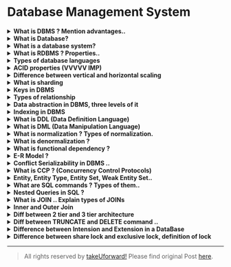 # Database Management System

<details>
    <summary><b>What is DBMS ? Mention advantages..</b></summary>
    <p>
        Database Management System (DBMS) is a software for storing and
        retrieving users&#8217; data while considering appropriate security
        measures. It consists of a group of programs which manipulate the
        database. The DBMS accepts the request for data from an application and
        instructs the operating system to provide the specific data. In large
        systems, a DBMS helps users and other third-party software to store and
        retrieve data.
    </p>
    <p><b>Advantages:</b></p>
    <ul>
        <li>Improved data sharing</li>
        <li>Improved data security</li>
        <li>Better data integration</li>
        <li>Minimised data inconsistency</li>
        <li>Improved data access</li>
        <li>Improved decision making</li>
        <li>Improved end-user productivity</li>
    </ul>
</details>
<details>
    <summary><b>What is Database?</b></summary>
    <p>
        A database is an organised collection of structured information, or
        data, typically stored electronically in a computer system. A database
        is usually controlled by a database management system (DBMS). Together,
        the data and the DBMS, along with the applications that are associated
        with them, are referred to as a database system, often shortened to just
        a database.
    </p>
</details>
<details>
    <summary><b>What is a database system?</b></summary>
</details>
<details>
    <summary><b>What is RDBMS ? Properties..</b></summary>
    <p>
        A Relational Database Management system (RDBMS) is a database management
        system that is based on the relational model. It has the following major
        components: Table, Record/Tuple/Row, Field, and Column/Attribute.
        Examples of the most popular RDBMS are MYSQL, Oracle, IBM DB2, and
        Microsoft SQL Server database.
    </p>
    <p>Relational databases have the following properties:</p>
    <ul>
        <li>Values are atomic.</li>
        <li>All of the values in a column have the same data type.</li>
        <li>Each row is unique.</li>
        <li>The sequence of columns is insignificant.</li>
        <li>The sequence of rows is insignificant.</li>
        <li>Each column has a unique name.</li>
        <li>
            Integrity constraints maintain data consistency across multiple
            tables.
        </li>
    </ul>
</details>
<details>
    <summary><b>Types of database languages</b></summary>
    <ul>
        <li>
            <b>Data Definition Language</b>: DDL stands for Data Definition
            Language. It is used to define database structure or pattern.
        </li>
        <li>
            <b>Data Manipulation Language</b>: DML stands for Data Manipulation
            Language. It is used for accessing and manipulating data in a
            database. It handles user requests.
        </li>
        <li>
            <b>Data Control Language</b>: DCL stands for Data Control Language.
            It is used to retrieve the stored or saved data.
        </li>
        <li>
            <b>Transaction Control Language</b>: TCL is used to run the changes
            made by the DML statement. TCL can be grouped into a logical
            transaction.
        </li>
    </ul>
</details>
<details>
    <summary><b>ACID properties (VVVVV IMP)</b></summary>
    <p>
        To ensure the consistency of the database, certain properties are
        followed by all the<br />transactions occurring in the system.
        <br />These properties are called ACID Properties of a transaction.
    </p>
    <ul>
        <li>Atomicity</li>
        <li>Consistency</li>
        <li>Isolation</li>
        <li>Durability</li>
    </ul>
</details>
<details>
    <summary><b>Difference between vertical and horizontal scaling</b></summary>
    <p>
        Scaling alters the size of a system. In the scaling process, we either
        compress or expand the system to meet the expected needs. The scaling
        operation can be achieved by adding resources to meet the smaller
        expectation in the current system, or by adding a new system in the
        existing one, or both.
    </p>
    <p>
        Vertical scaling keeps your existing infrastructure but adds computing
        power. Your existing pool of code does not need to change — you simply
        need to run the same code on machines with better specs. By scaling up,
        you increase the capacity of a single machine and increase its
        throughput. Vertical scaling allows data to live on a single node, and
        scaling spreads the load through CPU and RAM resources for your
        machines.
    </p>
    <p>
        Horizontal scaling simply adds more instances of machines without first
        implementing improvements to existing specifications. By scaling out,
        you share the processing power and load balancing across multiple
        machines.
    </p>
</details>
<details>
    <summary><b>What is sharding</b></summary>
    <p>
        Sharding is a method of splitting and storing a single logical dataset
        in multiple databases. By distributing the data among multiple machines,
        a cluster of database systems can store larger dataset and handle
        additional requests. Sharding is necessary if a dataset is too large to
        be stored in a single database. Moreover, many sharding strategies allow
        additional machines to be added. Sharding allows a database cluster to
        scale along with its data and traffic growth.
    </p>
</details>
<details>
    <summary><b>Keys in DBMS</b></summary>
    <p>
        A key is a set of attributes that can identify each tuple uniquely in
        the given relation.
    </p>
    <p>Types of Keys:</p>
    <ul>
        <li>
            <b>Super Key</b> &#8211; A superkey is a set of attributes that can
            identify each tuple uniquely in the given relation. A super key may
            consist of any number of attributes.
        </li>
        <li>
            <b>Candidate Key</b> &#8211; A set of minimal attribute(s) that can
            identify each tuple uniquely in the given relation is called a
            candidate key.
        </li>
        <li>
            <b>Primary Key</b> &#8211; A primary key is a candidate key that the
            database designer selects while designing the database. Primary Keys
            are unique and NOT NULL.
        </li>
        <li>
            <b>Alternate Key</b> &#8211; Candidate keys that are left
            unimplemented or unused after implementing the primary key are
            called alternate keys.
        </li>
        <li>
            <b>Foreign Key</b> &#8211; An attribute ‘X’ is called as a foreign
            key to some other attribute ‘Y’ when its values are dependent on the
            values of attribute ‘Y’. The relation in which attribute ‘Y’ is
            present is called the referenced relation. The relation in which
            attribute ‘X’ is present is called the referencing relation.
        </li>
        <li>
            <b>Composite Key</b> &#8211; A primary key composed of multiple
            attributes and not just a single attribute is called a composite
            key.
        </li>
        <li>
            <b>Unique Key</b> &#8211; It is unique for all the records of the
            table. Once assigned, its value cannot be changed i.e. it is
            non-updatable. It may have a NULL value.
        </li>
    </ul>
</details>
<details>
    <summary><b>Types of relationship</b></summary>
    <p>A relationship is defined as an association among several entities.</p>
    <ul>
        <li>
            Unary Relationship Set &#8211; Unary relationship set is a
            relationship set where only one entity set participates in a
            relationship set.
        </li>
        <li>
            Binary Relationship Set &#8211; Binary relationship set is a
            relationship set where two entity sets participate in a relationship
            set.
        </li>
        <li>
            Ternary Relationship Set &#8211; Ternary relationship set is a
            relationship set where three entity sets participate in a
            relationship set.
        </li>
        <li>
            N-ary Relationship Set &#8211; N-ary relationship set is a
            relationship set where ‘n’ entity sets participate in a relationship
            set.
        </li>
    </ul>
</details>
<details>
    <summary><b>Data abstraction in DBMS, three levels of it</b></summary>
    <p>
        Data Abstraction is a process of hiding unwanted or irrelevant details
        from the end user. It provides a different view and helps in achieving
        data independence which is used to enhance the security of data.
    </p>
    <p>
        Database systems include complex data-structures. In terms of retrieval
        of data, reduce complexity in terms of usability of users and in order
        to make the system efficient, developers use levels of abstraction that
        hide irrelevant details from the users. Levels of abstraction simplify
        database design.
    </p>
</details>
<details>
    <summary><b>Indexing in DBMS</b></summary>
    <p>
        Indexing is a way to optimise the performance of a database by
        minimising the number of disk accesses required when a query is
        processed. It is a data structure technique which is used to quickly
        locate and access the data in a database.
    </p>
</details>
<details>
    <summary><b>What is DDL (Data Definition Language)</b></summary>
    <p>
        DDL stands for Data Definition Language. It is used to define database
        structure or pattern.<br />It is used to create schema, tables, indexes,
        constraints, etc. in the database.<br />Using the DDL statements, you
        can create the skeleton of the database.<br />Data definition language
        is used to store the information of metadata like the number of tables
        and schemas, their names, indexes, columns in each table, constraints,
        etc.
    </p>
</details>
<details>
    <summary><b>What is DML (Data Manipulation Language)</b></summary>
    <p>
        DML stands for Data Manipulation Language. It is used for accessing and
        manipulating data in a database. It handles user requests.
    </p>
</details>
<details>
    <summary><b>What is normalization ? Types of normalization.</b></summary>
    <ul>
        <li>
            Normalization is the process of organizing data by disintegrating
            bigger table into smaller one’s<br />with proper dependencies
        </li>
        <li>
            Redundant Data wastes a lot of disk space and creates maintenance
            problems (Update, Insert and Delete Anomaly). Hence the DB tables
            should be Normalized.
        </li>
        <li>
            The process of Normalization is achieved by following some rules
            which are defined as Normal Forms
        </li>
        <li>
            There are basically 3 types of Normal Form – 1NF, 2NF, 3NF.
            Strictness increases as we go from 1NF to 3NF.
        </li>
        <li>
            Apart from the above mentioned Normal Form there exist one more Form
            called Boyce Codd Normal Form (BCNF) . This is an advanced version
            of 3NF and is even stricter than 3NF.
        </li>
    </ul>
    <p>
        <a
            href="https://takeuforward.org/dbms/normalization-in-dbms-what-is-normalization/"
            >Read normalisation in details</a
        >
    </p>
</details>
<details>
    <summary><b>What is denormalization ?</b></summary>
    <p>
        Denormalization is a database optimization technique in which we add
        redundant data to one or more tables. This can help us avoid costly
        joins in a relational database. Note that denormalization does not mean
        not doing normalisation. It is an optimization technique that is applied
        after doing normalisation.
    </p>
</details>
<details>
    <summary><b>What is functional dependency ?</b></summary>
    <p>
        A functional dependency is a constraint that specifies the relationship
        between two sets of attributes where one set can accurately determine
        the value of other sets. It is denoted as X → Y, where X is a set of
        attributes that is capable of determining the value of Y. The attribute
        set on the left side of the arrow, X is called Determinant, while on the
        right side, Y is called the Dependent.
    </p>
</details>
<details>
    <summary><b>E-R Model ?</b></summary>
    <p>
        ER model stands for an Entity-Relationship model. It is a high-level
        data model. This model is used to define the data elements and
        relationship for a specified system.
    </p>
    <p>
        It develops a conceptual design for the database. It also develops a
        very simple and easy to design view of data.<br />In ER modelling, the
        database structure is portrayed as a diagram called an
        entity-relationship diagram.
    </p>
</details>
<details>
    <summary><b>Conflict Serializability in DBMS ..</b></summary>
    <p>
        Serializability is a concept that helps us to check which schedules are
        serializable. A serializable schedule is the one that always leaves the
        database in consistent state.
    </p>
    <p>
        A schedule is called conflict serializability if after swapping of
        non-conflicting operations, it can transform into a serial schedule. The
        schedule will be a conflict serializable if it is conflict equivalent to
        a serial schedule.
    </p>
</details>
<details>
    <summary><b>What is CCP ? (Concurrency Control Protocols)</b></summary>
    <p>
        Concurrency Control is the management procedure that is required for
        controlling concurrent execution of the operations that take place on a
        database.
    </p>
    <p>
        The concurrency control protocols ensure the atomicity, consistency,
        isolation, durability and serializability of the concurrent execution of
        the database transactions.
    </p>
    <p>Therefore, these protocols are categorised as:</p>
    <ul>
        <li>Lock Based Concurrency Control Protocol</li>
        <li>Timestamp Concurrency Control Protocol</li>
        <li>Validation Based Concurrency Control Protocol</li>
    </ul>
</details>
<details>
    <summary><b>Entity, Entity Type, Entity Set, Weak Entity Set..</b></summary>
    <p>
        Entity in DBMS can be a real-world object with an existence, For
        example, in a College database, the entities can be Professor, Students,
        Courses, etc.
    </p>
    <p>
        The entity type is a collection of the entity having similar attributes.
    </p>
    <p>Types of Entity type:</p>
    <ul>
        <li>
            <b>Strong Entity Type</b>:Strong entities are those entity types
            which have a key attribute. The primary key helps in identifying
            each entity uniquely. It is represented by a rectangle.
        </li>
        <li>
            <b>Weak Entity Type</b>: Weak entity type doesn&#8217;t have a key
            attribute. Weak entity types can&#8217;t be identified on their own.
            It depends upon some other strong entity for its distinct identity.
        </li>
        <li>
            <b>Entity Set: </b>Entity Set is a collection of entities of the
            same entity type. We can say that entity type is a superset of the
            entity set as all the entities are included in the entity type.
        </li>
    </ul>
</details>
<details>
    <summary><b>What are SQL commands ? Types of them..</b></summary>
    <p>
        <a
            href="https://www.javatpoint.com/dbms-sql-command"
            target="_blank"
            rel="noopener"
            >https://www.javatpoint.com/dbms-sql-command</a
        >
    </p>
</details>
<details>
    <summary><b>Nested Queries in SQL ?</b></summary>
    <p>
        <a
            href="https://www.tutorialspoint.com/explain-about-nested-queries-in-dbms"
            target="_blank"
            rel="noopener"
            >https://www.tutorialspoint.com/explain-about-nested-queries-in-dbms</a
        >
    </p>
</details>
<details>
    <summary><b>What is JOIN .. Explain types of JOINs</b></summary>
    <p>
        <a
            href="https://www.javatpoint.com/dbms-sql-joins"
            target="_blank"
            rel="noopener"
            >https://www.javatpoint.com/dbms-sql-joins</a
        >
    </p>
</details>
<details>
    <summary><b>Inner and Outer Join</b></summary>
    <p>Here are the different types of the JOINs in SQL:</p>
    <ul>
        <li>
            <b>(INNER) JOIN: </b> Returns records that have matching values in
            both tables
        </li>
        <li>
            <b>LEFT (OUTER) JOIN: </b>Returns all records from the left table,
            and the matched records from the right table
        </li>
        <li>
            <b>RIGHT (OUTER) JOIN: </b>Returns all records from the right table,
            and the matched records from the left table
        </li>
        <li>
            <b>FULL (OUTER) JOIN:</b> Returns all records when there is a match
            in either left or right table
        </li>
    </ul>
</details>
<details>
    <summary><b>Diff between 2 tier and 3 tier architecture</b></summary>
    <p>
        <a
            href="https://www.geeksforgeeks.org/difference-between-two-tier-and-three-tier-database-architecture/"
            target="_blank"
            rel="noopener"
            >https://www.geeksforgeeks.org/difference-between-two-tier-and-three-tier-database-architecture/</a
        >
    </p>
</details>
<details>
    <summary><b>Diff between TRUNCATE and DELETE command ..</b></summary>
</details>
<details>
    <summary><b>Difference between Intension and Extension in a DataBase</b></summary>
</details>
<details>
    <summary><b>
        Difference between share lock and exclusive lock, definition of lock
    </b></summary>
</details>

---

> All rights reserved by [takeUforward!](https://takeuforward.org/interviews/must-do-questions-for-dbms-cn-os-interviews-sde-core-sheet/)
> Please find original Post [here](https://takeuforward.org/interviews/must-do-questions-for-dbms-cn-os-interviews-sde-core-sheet/).
